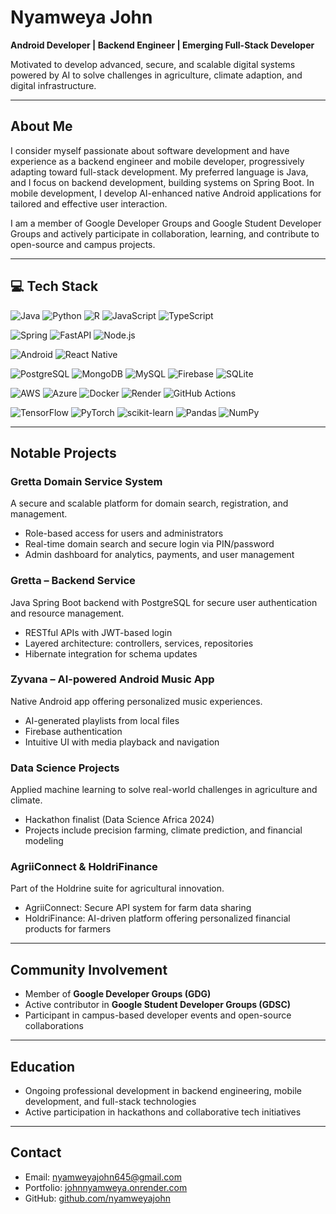 # Nyamweya John

**Android Developer | Backend Engineer | Emerging Full-Stack Developer**

Motivated to develop advanced, secure, and scalable digital systems powered by AI to solve challenges in agriculture, climate adaption, and digital infrastructure.

---

## About Me

I consider myself passionate about software development and have experience as a backend engineer and mobile developer, progressively adapting toward full-stack development. My preferred language is Java, and I focus on backend development, building systems on Spring Boot. In mobile development, I develop AI-enhanced native Android applications for tailored and effective user interaction.

I am a member of Google Developer Groups and Google Student Developer Groups and actively participate in collaboration, learning, and contribute to open-source and campus projects.

---

## 💻 Tech Stack

![Java](https://img.shields.io/badge/java-%23ED8B00.svg?style=flat&logo=openjdk&logoColor=white)
![Python](https://img.shields.io/badge/python-3670A0?style=flat&logo=python&logoColor=ffdd54)
![R](https://img.shields.io/badge/r-%23276DC3.svg?style=flat&logo=r&logoColor=white)
![JavaScript](https://img.shields.io/badge/javascript-%23323330.svg?style=flat&logo=javascript&logoColor=%23F7DF1E)
![TypeScript](https://img.shields.io/badge/typescript-%23007ACC.svg?style=flat&logo=typescript&logoColor=white)

![Spring](https://img.shields.io/badge/spring-%236DB33F.svg?style=flat&logo=spring&logoColor=white)
![FastAPI](https://img.shields.io/badge/FastAPI-005571?style=flat&logo=fastapi)
![Node.js](https://img.shields.io/badge/node.js-339933?style=flat&logo=node.js&logoColor=white)


![Android](https://img.shields.io/badge/android-%3DDC6F00.svg?style=flat&logo=android&logoColor=white)
![React Native](https://img.shields.io/badge/react_native-%2320232a.svg?style=flat&logo=react&logoColor=%2361DAFB)

![PostgreSQL](https://img.shields.io/badge/postgres-%23316192.svg?style=flat&logo=postgresql&logoColor=white)
![MongoDB](https://img.shields.io/badge/MongoDB-%234ea94b.svg?style=flat&logo=mongodb&logoColor=white)
![MySQL](https://img.shields.io/badge/mysql-4479A1.svg?style=flat&logo=mysql&logoColor=white)
![Firebase](https://img.shields.io/badge/firebase-%23039BE5.svg?style=flat&logo=firebase)
![SQLite](https://img.shields.io/badge/sqlite-%2307405e.svg?style=flat&logo=sqlite&logoColor=white)

![AWS](https://img.shields.io/badge/AWS-%23FF9900.svg?style=flat&logo=amazon-aws&logoColor=white)
![Azure](https://img.shields.io/badge/azure-%230072C6.svg?style=flat&logo=microsoftazure&logoColor=white)
![Docker](https://img.shields.io/badge/docker-%230db7ed.svg?style=flat&logo=docker&logoColor=white)
![Render](https://img.shields.io/badge/Render-%46E3B7.svg?style=flat&logo=render&logoColor=white)
![GitHub Actions](https://img.shields.io/badge/github_actions-%232671E5.svg?style=flat&logo=githubactions&logoColor=white)

![TensorFlow](https://img.shields.io/badge/TensorFlow-%23FF6F00.svg?style=flat&logo=TensorFlow&logoColor=white)
![PyTorch](https://img.shields.io/badge/PyTorch-%23EE4C2C.svg?style=flat&logo=PyTorch&logoColor=white)
![scikit-learn](https://img.shields.io/badge/scikit--learn-%23F7931E.svg?style=flat&logo=scikit-learn&logoColor=white)
![Pandas](https://img.shields.io/badge/pandas-%23150458.svg?style=flat&logo=pandas&logoColor=white)
![NumPy](https://img.shields.io/badge/numpy-%23013243.svg?style=flat&logo=numpy&logoColor=white)

---

## Notable Projects

### Gretta Domain Service System  
A secure and scalable platform for domain search, registration, and management.  
- Role-based access for users and administrators  
- Real-time domain search and secure login via PIN/password  
- Admin dashboard for analytics, payments, and user management

### Gretta – Backend Service  
Java Spring Boot backend with PostgreSQL for secure user authentication and resource management.
- RESTful APIs with JWT-based login  
- Layered architecture: controllers, services, repositories  
- Hibernate integration for schema updates

### Zyvana – AI-powered Android Music App  
Native Android app offering personalized music experiences.  
- AI-generated playlists from local files  
- Firebase authentication  
- Intuitive UI with media playback and navigation

### Data Science Projects
Applied machine learning to solve real-world challenges in agriculture and climate.  
- Hackathon finalist (Data Science Africa 2024)  
- Projects include precision farming, climate prediction, and financial modeling

### AgriiConnect & HoldriFinance  
Part of the Holdrine suite for agricultural innovation.  
- AgriiConnect: Secure API system for farm data sharing  
- HoldriFinance: AI-driven platform offering personalized financial products for farmers

---

## Community Involvement

- Member of **Google Developer Groups (GDG)**  
- Active contributor in **Google Student Developer Groups (GDSC)**  
- Participant in campus-based developer events and open-source collaborations

---

## Education

- Ongoing professional development in backend engineering, mobile development, and full-stack technologies  
- Active participation in hackathons and collaborative tech initiatives

---

## Contact

- Email: nyamweyajohn645@gmail.com  
- Portfolio: [johnnyamweya.onrender.com](https://johnnyamweya.onrender.com)  
- GitHub: [github.com/nyamweyajohn](https://github.com/ByteCraft404)

